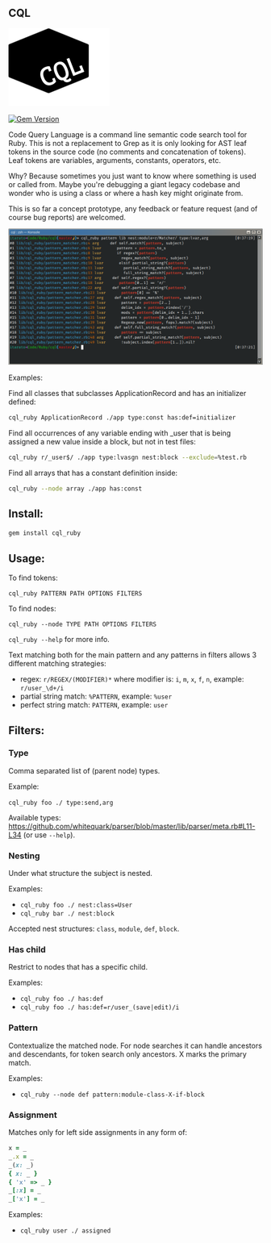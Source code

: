 CQL
---

![Logo](assets/cql_logo_small.png)

[![Gem Version](https://badge.fury.io/rb/cql_ruby.svg)](https://badge.fury.io/rb/cql_ruby)

Code Query Language is a command line semantic code search tool for Ruby. This is not a replacement to Grep as it is only looking for AST leaf tokens in the source code (no comments and concatenation of tokens). Leaf tokens are variables, arguments, constants, operators, etc.

Why? Because sometimes you just want to know where something is used or called from. Maybe you're debugging a giant legacy codebase and wonder who is using a class or where a hash key might originate from.

This is so far a concept prototype, any feedback or feature request (and of course bug reports) are welcomed.

![Screenshot](assets/screenshot.png)

Examples:

Find all classes that subclasses ApplicationRecord and has an initializer defined:

```bash
cql_ruby ApplicationRecord ./app type:const has:def=initializer
```

Find all occurrences of any variable ending with _user that is being assigned a new value inside a block, but not in test files:

```bash
cql_ruby r/_user$/ ./app type:lvasgn nest:block --exclude=%test.rb
```

Find all arrays that has a constant definition inside:

```bash
cql_ruby --node array ./app has:const
```

## Install:

```bash
gem install cql_ruby
```

## Usage:

To find tokens:

```
cql_ruby PATTERN PATH OPTIONS FILTERS
```

To find nodes:

```
cql_ruby --node TYPE PATH OPTIONS FILTERS
```

`cql_ruby --help` for more info.

Text matching both for the main pattern and any patterns in filters allows 3 different matching strategies:

- regex: `r/REGEX/(MODIFIER)*` where modifier is: `i`, `m`, `x`, `f`, `n`, example: `r/user_\d+/i` 
- partial string match: `%PATTERN`, example: `%user`
- perfect string match: `PATTERN`, example: `user`

## Filters:

### Type

Comma separated list of (parent node) types.

Example:

`cql_ruby foo ./ type:send,arg`

Available types: https://github.com/whitequark/parser/blob/master/lib/parser/meta.rb#L11-L34 (or use `--help`).
 
### Nesting

Under what structure the subject is nested.

Examples:

- `cql_ruby foo ./ nest:class=User`
- `cql_ruby bar ./ nest:block`

Accepted nest structures: `class`, `module`, `def`, `block`.

### Has child

Restrict to nodes that has a specific child.

Examples:

- `cql_ruby foo ./ has:def`
- `cql_ruby foo ./ has:def=r/user_(save|edit)/i`

### Pattern

Contextualize the matched node. For node searches it can handle ancestors and descendants, for token search only ancestors. X marks the primary match.

Examples:

- `cql_ruby --node def pattern:module-class-X-if-block`

### Assignment

Matches only for left side assignments in any form of:

```ruby
x = _
_.x = _
_(x: _)
{ x: _ }
{ 'x' => _ }
_[:x] = _
_['x'] = _
```

Examples:

- `cql_ruby user ./ assigned`
